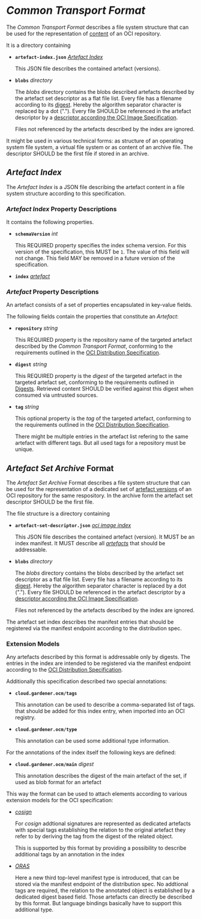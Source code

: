 
# *Common Transport Format*

The *Common Transport Format* describes a file system structure that can be 
used for the representation of [content](https://github.com/opencontainers/image-spec)
of an OCI repository.

It is a directory containing

- **`artefact-index.json`** *[Artefact Index](#artefact-index)*

  This JSON file describes the contained artefact (versions).

- **`blobs`** *directory*

  The *blobs* directory contains the blobs described artefacts described by the
  artefact set descriptor as a flat file list. Every file has a filename according
  to its [digest](https://github.com/opencontainers/image-spec/blob/main/descriptor.md#digests).
  Hereby the algorithm separator character is replaced by a dot (".").
  Every file SHOULD be referenced in the artefact descriptor by a
  [descriptor according the OCI Image Specification](https://github.com/opencontainers/image-spec/blob/main/descriptor.md).

  Files not referenced by the artefacts described by the index are ignored.
  

It might be used in various technical forms: as structure of an
operating system file system, a virtual file system or as content of
an archive file. The descriptor SHOULD be the first file if stored in an archive.

## *Artefact Index*

The *Artefact Index* is a JSON file describing the artefact content in
a file system structure according to this specification. 

### *Artefact Index* Property Descriptions

It contains the following properties.

- **`schemaVersion`** *int*

  This REQUIRED property specifies the index schema version.
  For this version of the specification, this MUST be `1`. The value of this
  field will not change. This field MAY be removed in a future version of the 
  specification.

- **`index`** *[artefact](#artefact-property-descriptions)*


### *Artefact* Property Descriptions

An artefact consists of a set of properties encapsulated in key-value fields.

The following fields contain the properties that constitute an *Artefact*:

- **`repository`** *string*

  This REQUIRED property is the repository name of the targeted artefact described by the
  *Common Transport Format*,  conforming to the requirements outlined in the
  [OCI Distribution Specification](https://github.com/opencontainers/distribution-spec/blob/main/spec.md).

- **`digest`** *string*

  This REQUIRED property is the _digest_ of the targeted artefact in the targeted
  artefact set, conforming to the requirements outlined in
  [Digests](https://github.com/opencontainers/image-spec/blob/main/descriptor.md#digests).
  Retrieved content SHOULD be verified against this digest when consumed via
  untrusted sources.

- **`tag`** *string*

  This optional property is the _tag_ of the targeted artefact, conforming to 
  the requirements outlined in the
  [OCI Distribution Specification](https://github.com/opencontainers/distribution-spec/blob/main/spec.md).

  There might be multiple entries in the artefact list refering to the same artefact
  with different tags. But all used tags for a repository must be unique.
  

## *Artefact Set Archive* Format

The *Artefact Set Archive* Format describes a file system structure that can be
used for the representation of a dedicated set of [artefact versions](https://github.com/opencontainers/image-spec)
of an OCI repository for the same respository.
In the archive form the artefact set descriptor SHOULD be the first file.

The file structure is a directory containing

- **`artefact-set-descriptor.json`** *[oci image index](https://github.com/opencontainers/image-spec/blob/main/image-index.md)*

  This JSON file describes the contained artefact (version). It MUST be an index manifest.
  It MUST describe all *[artefacts](https://github.com/opencontainers/image-spec/blob/main/manifest.md)*
  that should be addressable.

- **`blobs`** *directory*

  The *blobs* directory contains the blobs described by the artefact set descriptor
  as a flat file list. Every file has a filename according to its
  [digest](https://github.com/opencontainers/image-spec/blob/main/descriptor.md#digests). 
  Hereby the algorithm separator character is replaced by a dot (".").
  Every file SHOULD be referenced in the artefact descriptor by a
  [descriptor according the OCI Image Specification](https://github.com/opencontainers/image-spec/blob/main/descriptor.md).

  Files not referenced by the artefacts described by the index are ignored.

The artefact set index describes the manifest entries that should be registered
via the manifest endpoint according to the distribution spec.

### Extension Models

Any artefacts described by this format is addressable only by digests.
The entries in the index are intended to be registered via the manifest
endpoint according to the [OCI Distribution Specification](https://github.com/opencontainers/distribution-spec).

Additionally this specification described two special annotations:

- **`cloud.gardener.ocm/tags`**
  
  This annotation can be used to describe a comma-separated list of tags.
  that should be added for this index entry, when imported into an OCI registry.

- **`cloud.gardener.ocm/type`**

  This annotation can be used some additional type information.

For the annotations of the index itself the following keys are defined:

- **`cloud.gardener.ocm/main`** *digest*

  This annotation describes the digest of the main artefact of the set, if used as blob
  format for an artefact
  
This way the format can be used to attach elements according to various extension
models for the OCI specification:

 - *[cosign](https://github.com/sigstore/cosign)*

   For *cosign* addtional signatures are represented as dedicated artefacts
   with special tags establishing the relation to the original artefact they
   refer to by deriving the tag from the digest of the related object.

   This is supported by this format by providing a possibility to describe
   additional tags by an annotation in the index

 - [*ORAS*](https://github.com/oras-project/artifacts-spec)

   Here a new third top-level manifest type is introduced, that can be 
   stored via the manifest endpoint of the distribution spec. No addtional
   tags are required, the relation to the annotated object is established
   by a dedicated digest based field. Those artefacts can directly be 
   described by this format. But language bindings basically have to support
   this additional type.